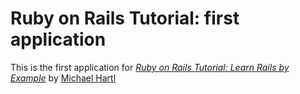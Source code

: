 # Ruby on Rails Tutorial: first application

This is the first application for
[*Ruby on Rails Tutorial: Learn Rails by Example*](http://railstutorial.org/)
by [Michael Hartl](http://michaelhart1.com/)
